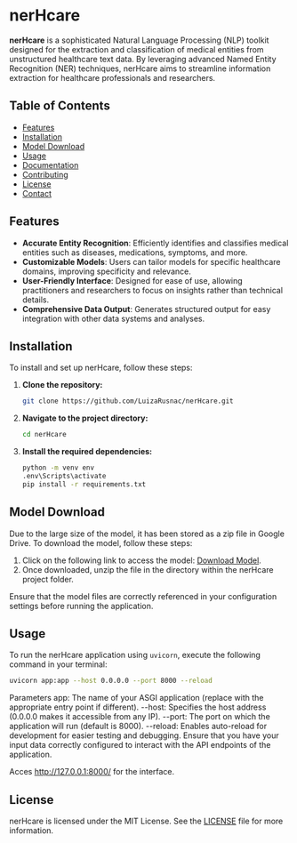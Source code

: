 # nerHcare

**nerHcare** is a sophisticated Natural Language Processing (NLP) toolkit designed for the extraction and classification of medical entities from unstructured healthcare text data. By leveraging advanced Named Entity Recognition (NER) techniques, nerHcare aims to streamline information extraction for healthcare professionals and researchers.

## Table of Contents
- [Features](#features)
- [Installation](#installation)
- [Model Download](#model-download)
- [Usage](#usage)
- [Documentation](#documentation)
- [Contributing](#contributing)
- [License](#license)
- [Contact](#contact)

## Features

- **Accurate Entity Recognition**: Efficiently identifies and classifies medical entities such as diseases, medications, symptoms, and more.
- **Customizable Models**: Users can tailor models for specific healthcare domains, improving specificity and relevance.
- **User-Friendly Interface**: Designed for ease of use, allowing practitioners and researchers to focus on insights rather than technical details.
- **Comprehensive Data Output**: Generates structured output for easy integration with other data systems and analyses.

## Installation

To install and set up nerHcare, follow these steps:

1. **Clone the repository:**
    ```bash
    git clone https://github.com/LuizaRusnac/nerHcare.git
    ```

2. **Navigate to the project directory:**
    ```bash
    cd nerHcare
    ```

3. **Install the required dependencies:**
    ```bash
    python -m venv env
    .env\Scripts\activate
    pip install -r requirements.txt
    ```

## Model Download

Due to the large size of the model, it has been stored as a zip file in Google Drive. To download the model, follow these steps:

1. Click on the following link to access the model: [Download Model](https://drive.google.com/file/d/1PfPlZS3O1i2UzMjQGgZnA_BBuU-_MiZj/view?usp=drive_link).
2. Once downloaded, unzip the file in the directory within the nerHcare project folder.

Ensure that the model files are correctly referenced in your configuration settings before running the application.

## Usage

To run the nerHcare application using `uvicorn`, execute the following command in your terminal:

```bash
uvicorn app:app --host 0.0.0.0 --port 8000 --reload
```

Parameters
app: The name of your ASGI application (replace with the appropriate entry point if different).
--host: Specifies the host address (0.0.0.0 makes it accessible from any IP).
--port: The port on which the application will run (default is 8000).
--reload: Enables auto-reload for development for easier testing and debugging.
Ensure that you have your input data correctly configured to interact with the API endpoints of the application.

Acces http://127.0.0.1:8000/ for the interface.

## License

nerHcare is licensed under the MIT License. See the [LICENSE](./LICENSE) file for more information.

